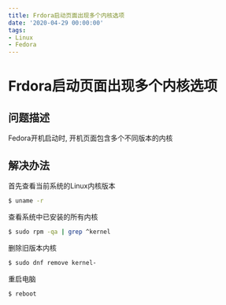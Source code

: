 ```yaml
---
title: Frdora启动页面出现多个内核选项
date: '2020-04-29 00:00:00'
tags:
- Linux
- Fedora
---
```

# Frdora启动页面出现多个内核选项

## 问题描述

Fedora开机启动时, 开机页面包含多个不同版本的内核

## 解决办法

首先查看当前系统的Linux内核版本
```bash
$ uname -r
```

查看系统中已安装的所有内核
```bash
$ sudo rpm -qa | grep ^kernel
```

删除旧版本内核
```bash
$ sudo dnf remove kernel-
```

重启电脑
```bash
$ reboot
```
